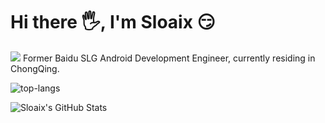 # Hi there 🖐, I'm Sloaix 😏

![](https://github.githubassets.com/images/modules/site/sponsors/pixel-mona-heart.gif) Former Baidu SLG Android Development Engineer, currently residing in ChongQing.

![top-langs](https://github-readme-stats.anuraghazra1.vercel.app/api/top-langs/?username=Sloaix&layout=compact) 

![Sloaix's GitHub Stats](https://github-readme-stats.vercel.app/api?username=Sloaix&show_icons=true&include_all_commits=true)
